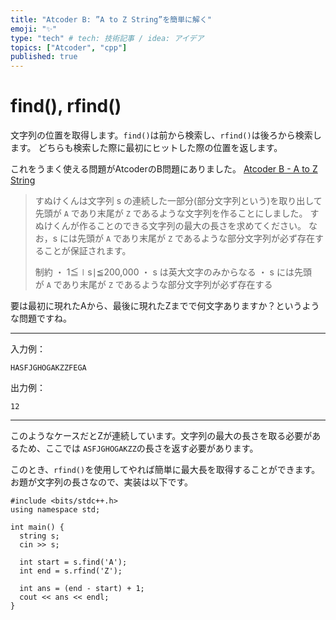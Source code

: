 ```yaml
---
title: "Atcoder B: ”A to Z String”を簡単に解く"
emoji: "✨"
type: "tech" # tech: 技術記事 / idea: アイデア
topics: ["Atcoder", "cpp"]
published: true
---
```


# find(), rfind()

文字列の位置を取得します。`find()`は前から検索し、`rfind()`は後ろから検索します。
どちらも検索した際に最初にヒットした際の位置を返します。

これをうまく使える問題がAtcoderのB問題にありました。
[Atcoder B - A to Z String](https://atcoder.jp/contests/abc053/tasks/abc053_b)

> すぬけくんは文字列 s の連続した一部分(部分文字列という)を取り出して先頭が `A` であり末尾が `Z` であるような文字列を作ることにしました。 すぬけくんが作ることのできる文字列の最大の長さを求めてください。 なお，s には先頭が `A` であり末尾が `Z` であるような部分文字列が必ず存在することが保証されます。
> 
> 制約
> ・  1≦∣s∣≦200,000
> ・  s は英大文字のみからなる
> ・  s には先頭が `A` であり末尾が `Z` であるような部分文字列が必ず存在する

要は最初に現れたAから、最後に現れたZまでで何文字ありますか？というような問題ですね。

***
入力例：
```
HASFJGHOGAKZZFEGA
```

出力例：
```
12
```
***
このようなケースだとZが連続しています。文字列の最大の長さを取る必要があるため、ここでは
`ASFJGHOGAKZZ`の長さを返す必要があります。

このとき、`rfind()`を使用してやれば簡単に最大長を取得することができます。
お題が文字列の長さなので、実装は以下です。

```cpp:
#include <bits/stdc++.h>
using namespace std;

int main() {
  string s;
  cin >> s;
  
  int start = s.find('A');
  int end = s.rfind('Z');
  
  int ans = (end - start) + 1;
  cout << ans << endl;
}
